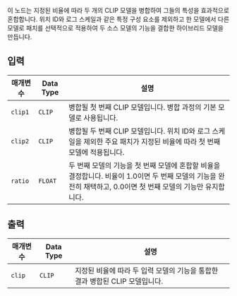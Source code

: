 이 노드는 지정된 비율에 따라 두 개의 CLIP 모델을 병합하여 그들의 특성을 효과적으로 혼합합니다. 위치 ID와 로그 스케일과 같은 특정 구성 요소를 제외하고 한 모델에서 다른 모델로 패치를 선택적으로 적용하여 두 소스 모델의 기능을 결합한 하이브리드 모델을 만듭니다.

## 입력

| 매개변수 | Data Type | 설명 |
|-----------|-------------|-------------|
| `clip1`   | `CLIP`      | 병합될 첫 번째 CLIP 모델입니다. 병합 과정의 기본 모델로 사용됩니다. |
| `clip2`   | `CLIP`      | 병합될 두 번째 CLIP 모델입니다. 위치 ID와 로그 스케일을 제외한 주요 패치가 지정된 비율에 따라 첫 번째 모델에 적용됩니다. |
| `ratio`   | `FLOAT`     | 두 번째 모델의 기능을 첫 번째 모델에 혼합할 비율을 결정합니다. 비율이 1.0이면 두 번째 모델의 기능을 완전히 채택하고, 0.0이면 첫 번째 모델의 기능만 유지합니다. |

## 출력

| 매개변수 | Data Type | 설명 |
|-----------|-------------|-------------|
| `clip`    | `CLIP`      | 지정된 비율에 따라 두 입력 모델의 기능을 통합한 결과 병합된 CLIP 모델입니다. |
